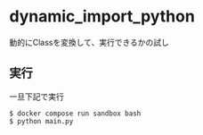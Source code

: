 # dynamic_import_python

動的にClassを変換して、実行できるかの試し

## 実行

一旦下記で実行

```
$ docker compose run sandbox bash
$ python main.py
```
